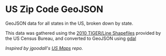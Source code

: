 # US Zip Code GeoJSON

GeoJSON data for all states in the US, broken down by state.

This data was gathered using the [2010 TIGER/Line Shapefiles](https://www.census.gov/cgi-bin/geo/shapefiles2010/main) provided by the US Census Bureau, and converted to GeoJSON using [gdal](http://www.gdal.org/)

*Inspired by jgoodall's [US Maps](https://github.com/jgoodall/us-maps) repo.*